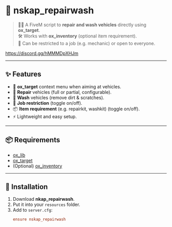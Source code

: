# 🧰 nskap_repairwash

> 🧼🔧 A FiveM script to **repair and wash vehicles** directly using **ox_target**.  
> 🛠️ Works with **ox_inventory** (optional item requirement).  
> 👷 Can be restricted to a job (e.g. mechanic) or open to everyone.

https://discord.gg/hMMMDpXHJm  

---

## ✨ Features

- 🎯 **ox_target** context menu when aiming at vehicles.  
- 🔧 **Repair** vehicles (full or partial, configurable).  
- 🧼 **Wash** vehicles (remove dirt & scratches).  
- 👷 **Job restriction** (toggle on/off).  
- 📦 **Item requirement** (e.g. repairkit, washkit) (toggle on/off).  
- ⚡ Lightweight and easy setup.  

---

## 📦 Requirements

- [ox_lib](https://github.com/overextended/ox_lib)  
- [ox_target](https://github.com/overextended/ox_target)  
- (Optional) [ox_inventory](https://github.com/overextended/ox_inventory)  

---

## 🚀 Installation

1. Download **nkap_repairwash**.  
2. Put it into your `resources` folder.  
3. Add to `server.cfg`:  
   ```cfg
   ensure nskap_repairwash

